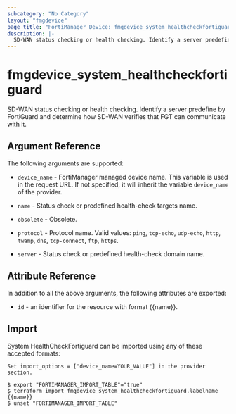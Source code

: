 ```yaml
---
subcategory: "No Category"
layout: "fmgdevice"
page_title: "FortiManager Device: fmgdevice_system_healthcheckfortiguard"
description: |-
  SD-WAN status checking or health checking. Identify a server predefine by FortiGuard and determine how SD-WAN verifies that FGT can communicate with it.
---
```


# fmgdevice_system_healthcheckfortiguard
SD-WAN status checking or health checking. Identify a server predefine by FortiGuard and determine how SD-WAN verifies that FGT can communicate with it.

## Argument Reference


The following arguments are supported:

* `device_name` - FortiManager managed device name. This variable is used in the request URL. If not specified, it will inherit the variable `device_name` of the provider.

* `name` - Status check or predefined health-check targets name.
* `obsolete` - Obsolete.
* `protocol` - Protocol name. Valid values: `ping`, `tcp-echo`, `udp-echo`, `http`, `twamp`, `dns`, `tcp-connect`, `ftp`, `https`.

* `server` - Status check or predefined health-check domain name.


## Attribute Reference

In addition to all the above arguments, the following attributes are exported:
* `id` - an identifier for the resource with format {{name}}.

## Import

System HealthCheckFortiguard can be imported using any of these accepted formats:
```
Set import_options = ["device_name=YOUR_VALUE"] in the provider section.

$ export "FORTIMANAGER_IMPORT_TABLE"="true"
$ terraform import fmgdevice_system_healthcheckfortiguard.labelname {{name}}
$ unset "FORTIMANAGER_IMPORT_TABLE"
```

